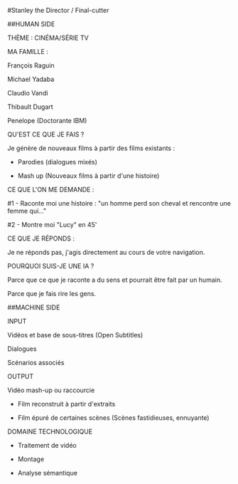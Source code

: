 #Stanley the Director / Final-cutter

##HUMAN SIDE

THÈME : CINÉMA/SÉRIE TV

MA FAMILLE : 

François Raguin 

Michael Yadaba 

Claudio Vandi 

Thibault Dugart 

Penelope (Doctorante IBM) 

QU'EST CE QUE JE FAIS ? 

Je génère de nouveaux films à partir des films existants : 

- Parodies (dialogues mixés)

- Mash up (Nouveaux films à partir d'une histoire)

CE QUE L'ON ME DEMANDE :

#1 - Raconte moi une histoire : "un homme perd son cheval et rencontre une femme qui..."

#2 - Montre moi "Lucy" en 45'

CE QUE JE RÉPONDS : 

Je ne réponds pas, j'agis directement au cours de votre navigation.

POURQUOI SUIS-JE UNE IA ?

Parce que ce que je raconte a du sens et pourrait être fait par un humain.

Parce que je fais rire les gens.

##MACHINE SIDE

INPUT

Vidéos et base de sous-titres (Open Subtitles)

Dialogues

Scénarios associés

OUTPUT

Vidéo mash-up ou raccourcie

- Film reconstruit à partir d'extraits

- Film épuré de certaines scènes (Scènes fastidieuses, ennuyante)

DOMAINE TECHNOLOGIQUE

- Traitement de vidéo

- Montage

- Analyse sémantique
